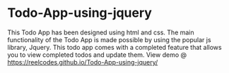 # Todo-App-using-jquery
This Todo App has been designed using html and css. The main functionality of the Todo App is made possible by using the popular js library, Jquery. This todo app comes with a completed feature that allows you to view completed todos and update them.
View demo @  https://reelcodes.github.io/Todo-App-using-jquery/
